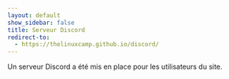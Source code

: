 ```yaml
---
layout: default
show_sidebar: false
title: Serveur Discord
redirect-to:
  - https://thelinuxcamp.github.io/discord/
---
```


Un serveur Discord a été mis en place pour les utilisateurs du site.

&nbsp;
&nbsp;

<script type="text/javascript" src="//cdn.jsdelivr.net/gh/restingcoder/discord-widget@1.1/discord-widget.min.js"></script>
<script type="text/javascript">
    discordWidget.init({
        serverId: '638374749688561664',
        title: 'Techlovers',
        join: true,
        joinText: 'Rejoindre le serveur',
        alphabetical: false,
        theme: 'dark',
        hideChannels: ['Chat des rédacteurs'],
        showAllUsers: true,
        allUsersDefaultState: true,
        showNick: false,
        userName: '',
        useCDN: true
    });
    discordWidget.render();
</script>
<div class="discord-widget"></div>